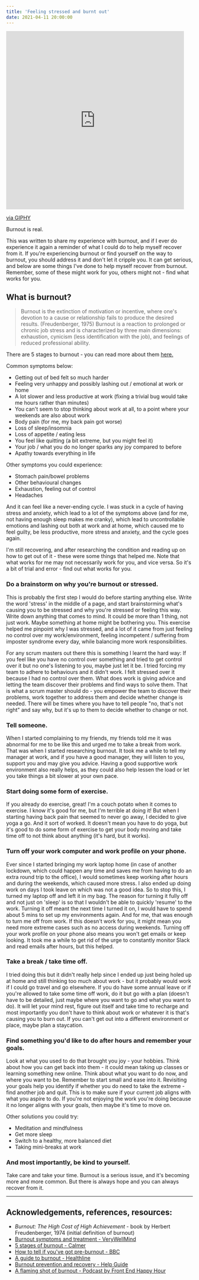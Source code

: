 ```yaml
---
title: 'Feeling stressed and burnt out'
date: 2021-04-11 20:00:00
---
```


<iframe src="https://giphy.com/embed/cVWZ8dVs5VOEvdhH1M" width="480" height="480" frameBorder="0" class="giphy-embed" allowFullScreen title="burnout-coffee-gif"></iframe><p><a href="https://giphy.com/gifs/coffee-morning-caffein-cVWZ8dVs5VOEvdhH1M">via GIPHY</a></p>

Burnout is real.

This was written to share my experience with burnout, and if I ever do experience it again a reminder of what I could do to help myself recover from it. If you're experiencing burnout or find yourself on the way to burnout, you should address it and don't let it cripple you. It can get serious, and below are some things I've done to help myself recover from burnout. Remember, some of these might work for you, others might not - find what works for you.

## What is burnout?

> Burnout is the extinction of motivation or incentive, where one's devotion to a cause or relationship fails to produce the desired results. (Freudenberger, 1975) Burnout is a reaction to prolonged or chronic job stress and is characterized by three main dimensions: exhaustion, cynicism (less identification with the job), and feelings of reduced professional ability.

There are 5 stages to burnout - you can read more about them [here.](https://www.thisiscalmer.com/blog/5-stages-of-burnout)

Common symptoms below:

- Getting out of bed felt so much harder
- Feeling very unhappy and possibly lashing out / emotional at work or home
- A lot slower and less productive at work (fixing a trivial bug would take me hours rather than minutes)
- You can't seem to stop thinking about work at all, to a point where your weekends are also about work
- Body pain (for me, my back pain got worse)
- Loss of sleep/insomnia
- Loss of appetite / eating less
- You feel like quitting (a bit extreme, but you might feel it)
- Your job / what you do no longer sparks any joy compared to before
- Apathy towards everything in life

Other symptoms you could experience:

- Stomach pain/bowel problems
- Other behavioural changes
- Exhaustion, feeling out of control
- Headaches

And it can feel like a never-ending cycle. I was stuck in a cycle of having stress and anxiety, which lead to a lot of the symptoms above (and for me, not having enough sleep makes me cranky), which lead to uncontrollable emotions and lashing out both at work and at home, which caused me to feel guilty, be less productive, more stress and anxiety, and the cycle goes again.

I'm still recovering, and after researching the condition and reading up on how to get out of it - these were some things that helped me. Note that what works for me may not necessarily work for you, and vice versa. So it's a bit of trial and error - find out what works for you.

### Do a brainstorm on why you're burnout or stressed.

This is probably the first step I would do before starting anything else. Write the word 'stress' in the middle of a page, and start brainstorming what's causing you to be stressed and why you're stressed or feeling this way. Write down anything that comes to mind. It could be more than 1 thing, not just work. Maybe something at home might be bothering you. This exercise helped me pinpoint why I was stressed, and a lot of it came from just feeling no control over my work/environment, feeling incompetent / suffering from imposter syndrome every day, while balancing more work responsibilities.

For any scrum masters out there this is something I learnt the hard way: If you feel like you have no control over something and tried to get control over it but no one's listening to you, maybe just let it be. I tried forcing my team to adhere to behaviours and it didn't work. I felt stressed over it because I had no control over them. What does work is giving advice and letting the team discover their problems and find ways to solve them. That is what a scrum master should do - you empower the team to discover their problems, work together to address them and decide whether change is needed. There will be times where you have to tell people "no, that's not right" and say why, but it's up to them to decide whether to change or not.

### Tell someone.

When I started complaining to my friends, my friends told me it was abnormal for me to be like this and urged me to take a break from work. That was when I started researching burnout. It took me a while to tell my manager at work, and if you have a good manager, they will listen to you, support you and may give you advice. Having a good supportive work environment also really helps, as they could also help lessen the load or let you take things a bit slower at your own pace.

### Start doing some form of exercise.

If you already do exercise, great! I'm a couch potato when it comes to exercise. I know it's good for me, but I'm terrible at doing it! But when I starting having back pain that seemed to never go away, I decided to give yoga a go. And it sort of worked.
It doesn't mean you have to do yoga, but it's good to do some form of exercise to get your body moving and take time off to not think about anything (it's hard, but it works).

### Turn off your work computer and work profile on your phone.

Ever since I started bringing my work laptop home (in case of another lockdown, which could happen any time and saves me from having to do an extra round trip to the office), I would sometimes keep working after hours and during the weekends, which caused more stress. I also ended up doing work on days I took leave on which was not a good idea. So to stop this, I turned my laptop off and left it in my bag. The reason for turning it fully off and not just on 'sleep' is so that I wouldn't be able to quickly 'resume' to the work. Turning it off meant the next time I turned it on, I would have to spend about 5 mins to set up my environments again. And for me, that was enough to turn me off from work. If this doesn't work for you, it might mean you need more extreme cases such as no access during weekends.
Turning off your work profile on your phone also means you won't get emails or keep looking. It took me a while to get rid of the urge to constantly monitor Slack and read emails after hours, but this helped.

### Take a break / take time off.

I tried doing this but it didn't really help since I ended up just being holed up at home and still thinking too much about work - but it probably would work if I could go travel and go elsewhere. If you do have some annual leave or if you're allowed to take some time off work, do it but go with a plan (doesn't have to be detailed, just maybe where you want to go and what you want to do).
It will let your mind rest, figure out itself and take time to recharge and most importantly you don't have to think about work or whatever it is that's causing you to burn out. If you can't get out into a different environment or place, maybe plan a staycation.

### Find something you'd like to do after hours and remember your goals.

Look at what you used to do that brought you joy - your hobbies. Think about how you can get back into them - it could mean taking up classes or learning something new online. Think about what you want to do now, and where you want to be. Remember to start small and ease into it. Revisiting your goals help you identify if whether you do need to take the extreme - find another job and quit. This is to make sure if your current job aligns with what you aspire to do. If you're not enjoying the work you're doing because it no longer aligns with your goals, then maybe it's time to move on.

Other solutions you could try:

- Meditation and mindfulness
- Get more sleep
- Switch to a healthy, more balanced diet
- Taking mini-breaks at work

### And most importantly, be kind to yourself.

Take care and take your time. Burnout is a serious issue, and it's becoming more and more common. But there is always hope and you can always recover from it.

---

## Acknowledgements, references, resources:

- _Burnout: The High Cost of High Achievement_ - book by Herbert Freudenberger, 1974 (initial definition of burnout)
- [Burnout symptoms and treatment - VeryWellMind](https://www.verywellmind.com/stress-and-burnout-symptoms-and-causes-3144516)
- [5 stages of burnout - Calmer](https://www.thisiscalmer.com/blog/5-stages-of-burnout)
- [How to tell if you've got pre-burnout - BBC](https://www.bbc.com/worklife/article/20190610-how-to-tell-if-youve-got-pre-burnout)
- [A guide to burnout - Healthline](https://www.healthline.com/health/tips-for-identifying-and-preventing-burnout)
- [Burnout prevention and recovery - Help Guide](https://www.helpguide.org/articles/stress/burnout-prevention-and-recovery.htm)
- [A flaming shot of burnout - Podcast by Front End Happy Hour](https://frontendhappyhour.com/episodes/a-flaming-shot-of-burnout/)
